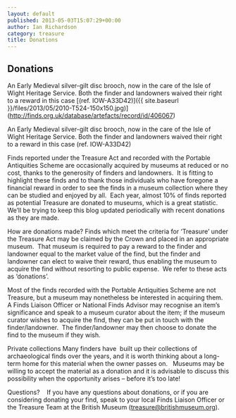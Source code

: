 ```yaml
---
layout: default
published: 2013-05-03T15:07:29+00:00
author: Ian Richardson
category: treasure
title: Donations
---
```


Donations
---------

An Early Medieval silver-gilt disc brooch, now in the care of the Isle of Wight Heritage Service.  Both the finder and landowners waived their right to a reward in this case [(ref. IOW-A33D42)]({{ site.baseurl }}/files/2013/05/2010-T524-150x150.jpg)](http://finds.org.uk/database/artefacts/record/id/406067)

An Early Medieval silver-gilt disc brooch, now in the care of the Isle of Wight Heritage Service. Both the finder and landowners waived their right to a reward in this case (ref. IOW-A33D42)

Finds reported under the Treasure Act and recorded with the Portable Antiquities Scheme are occasionally acquired by museums at reduced or no cost, thanks to the generosity of finders and landowners.  It is fitting to highlight these finds and to thank those individuals who have foregone a financial reward in order to see the finds in a museum collection where they can be studied and enjoyed by all.  Each year, almost 10% of finds reported as potential Treasure are donated to museums, which is a great statistic. We’ll be trying to keep this blog updated periodically with recent donations as they are made. 

How are donations made?
Finds which meet the criteria for ‘Treasure’ under the Treasure Act may be claimed by the Crown and placed in an appropriate museum.  That museum is required to pay a reward to the finder and landowner equal to the market value of the find, but the finder and landowner can elect to waive their reward, thus enabling the museum to acquire the find without resorting to public expense.  We refer to these acts as ‘donations’. 

Most of the finds recorded with the Portable Antiquities Scheme are not Treasure, but a museum may nonetheless be interested in acquiring them.  A Finds Liaison Officer or National Finds Advisor may recognise an item’s significance and speak to a museum curator about the item; if the museum curator wishes to acquire the find, they can be put in touch with the finder/landowner.  The finder/landowner may then choose to donate the find to the museum if they wish.

Private collections
Many finders have  built up their collections of archaeological finds over the years, and it is worth thinking about a long-term home for this material when the owner passes on.   Museums may be willing to accept the material as a donation and it is advisable to discuss this possibility when the opportunity arises – before it’s too late!   

Questions?   
If you have any questions about donations, or if you are considering donating your find, speak to your local Finds Liaison Officer or the Treasure Team at the British Museum ([treasure@britishmuseum.org](mailto:treasure@britishmuseum.org)).